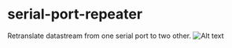 # serial-port-repeater
Retranslate datastream from one serial port to two other.
![Alt text](https://user-images.githubusercontent.com/44521495/48089589-e8a33200-e215-11e8-96aa-e507cfc98e5e.png "Screenshot")
